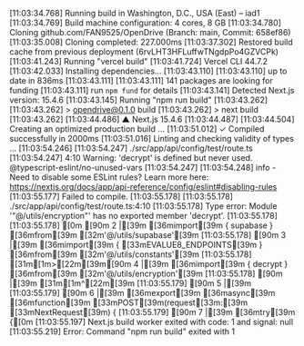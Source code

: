 [11:03:34.768] Running build in Washington, D.C., USA (East) – iad1
[11:03:34.769] Build machine configuration: 4 cores, 8 GB
[11:03:34.780] Cloning github.com/FAN9525/OpenDrive (Branch: main, Commit: 658ef86)
[11:03:35.008] Cloning completed: 227.000ms
[11:03:37.302] Restored build cache from previous deployment (6rvLHT3HFLuffwTNgdpPo4GZVCPk)
[11:03:41.243] Running "vercel build"
[11:03:41.724] Vercel CLI 44.7.2
[11:03:42.033] Installing dependencies...
[11:03:43.110] 
[11:03:43.110] up to date in 836ms
[11:03:43.111] 
[11:03:43.111] 141 packages are looking for funding
[11:03:43.111]   run `npm fund` for details
[11:03:43.141] Detected Next.js version: 15.4.6
[11:03:43.145] Running "npm run build"
[11:03:43.262] 
[11:03:43.262] > opendrive@0.1.0 build
[11:03:43.262] > next build
[11:03:43.262] 
[11:03:44.486]    ▲ Next.js 15.4.6
[11:03:44.487] 
[11:03:44.504]    Creating an optimized production build ...
[11:03:51.012]  ✓ Compiled successfully in 2000ms
[11:03:51.016]    Linting and checking validity of types ...
[11:03:54.246] 
[11:03:54.247] ./src/app/api/config/test/route.ts
[11:03:54.247] 4:10  Warning: 'decrypt' is defined but never used.  @typescript-eslint/no-unused-vars
[11:03:54.247] 
[11:03:54.248] info  - Need to disable some ESLint rules? Learn more here: https://nextjs.org/docs/app/api-reference/config/eslint#disabling-rules
[11:03:55.177] Failed to compile.
[11:03:55.178] 
[11:03:55.178] ./src/app/api/config/test/route.ts:4:10
[11:03:55.178] Type error: Module '"@/utils/encryption"' has no exported member 'decrypt'.
[11:03:55.178] 
[11:03:55.178] [0m [90m 2 |[39m [36mimport[39m { supabase } [36mfrom[39m [32m'@/utils/supabase'[39m
[11:03:55.178]  [90m 3 |[39m [36mimport[39m { [33mEVALUE8_ENDPOINTS[39m } [36mfrom[39m [32m'@/utils/constants'[39m
[11:03:55.178] [31m[1m>[22m[39m[90m 4 |[39m [36mimport[39m { decrypt } [36mfrom[39m [32m'@/utils/encryption'[39m
[11:03:55.178]  [90m   |[39m          [31m[1m^[22m[39m
[11:03:55.179]  [90m 5 |[39m
[11:03:55.179]  [90m 6 |[39m [36mexport[39m [36masync[39m [36mfunction[39m [33mPOST[39m(request[33m:[39m [33mNextRequest[39m) {
[11:03:55.179]  [90m 7 |[39m   [36mtry[39m {[0m
[11:03:55.197] Next.js build worker exited with code: 1 and signal: null
[11:03:55.219] Error: Command "npm run build" exited with 1
